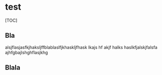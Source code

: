 # test

[TOC]

## Bla
alsjflasjasfkjhaksljffblablaslfjkhaskljfhask lkajs hf
akjf halks haslkfjalskjfalsfa
ajhfgbajlshghflasjkhg

## Blala
